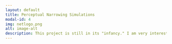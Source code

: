 ```yaml
---
layout: default
title: Perceptual Narrowing Simulations
modal-id: 4
img: netlogo.png
alt: image-alt
description: This project is still in its "infancy." I am very interested in not just how infants learn their native set of vowels, but the rate that this process materializes. I am creating simulations to assess the rate that perceptual narrowing occurs for infants whose native language varies from 3 vowels up to 12. I believe smaller inventories are much faster, while large vowel inventories take much longer to solidify. 
---
```

